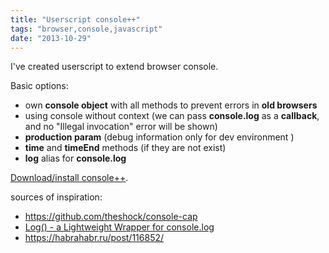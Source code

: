 ```yaml
---
title: "Userscript console++"
tags: "browser,console,javascript"
date: "2013-10-29"
---
```


I've created userscript to extend browser console.

Basic options:

- own **console object** with all methods to prevent errors in **old browsers**
- using console without context (we can pass **console.log** as a **callback**, and no "Illegal invocation" error will be shown)
- **production param** (debug information only for dev environment )
- **time** and **timeEnd** methods (if they are not exist)
- **log** alias for **console.log**

[Download/install console++](https://userscripts-mirror.org/scripts/show/181073 "userscripts.org").

sources of inspiration:

- https://github.com/theshock/console-cap
- [Log() - a Lightweight Wrapper for console.log](https://www.paulirish.com/2009/log-a-lightweight-wrapper-for-consolelog/ "paulirish")
- https://habrahabr.ru/post/116852/
